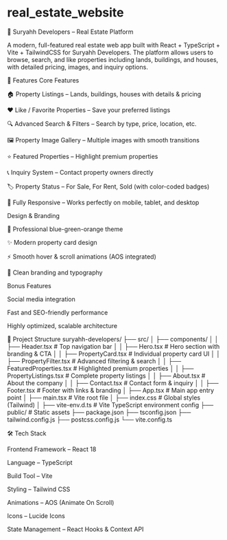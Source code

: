 # real_estate_website
🏡 Suryahh Developers – Real Estate Platform

A modern, full-featured real estate web app built with React + TypeScript + Vite + TailwindCSS for Suryahh Developers.
The platform allows users to browse, search, and like properties including lands, buildings, and houses, with detailed pricing, images, and inquiry options.

🚀 Features
Core Features

🏠 Property Listings – Lands, buildings, houses with details & pricing

❤️ Like / Favorite Properties – Save your preferred listings

🔍 Advanced Search & Filters – Search by type, price, location, etc.

🖼️ Property Image Gallery – Multiple images with smooth transitions

⭐ Featured Properties – Highlight premium properties

📞 Inquiry System – Contact property owners directly

🏷️ Property Status – For Sale, For Rent, Sold (with color-coded badges)

📱 Fully Responsive – Works perfectly on mobile, tablet, and desktop

Design & Branding

🎨 Professional blue-green-orange theme

✨ Modern property card design

⚡ Smooth hover & scroll animations (AOS integrated)

🏢 Clean branding and typography

Bonus Features

Social media integration

Fast and SEO-friendly performance

Highly optimized, scalable architecture

📂 Project Structure
suryahh-developers/
├── src/
│   ├── components/
│   │   ├── Header.tsx                # Top navigation bar
│   │   ├── Hero.tsx                  # Hero section with branding & CTA
│   │   ├── PropertyCard.tsx          # Individual property card UI
│   │   ├── PropertyFilter.tsx        # Advanced filtering & search
│   │   ├── FeaturedProperties.tsx    # Highlighted premium properties
│   │   ├── PropertyListings.tsx      # Complete property listings
│   │   ├── About.tsx                 # About the company
│   │   ├── Contact.tsx               # Contact form & inquiry
│   │   ├── Footer.tsx                # Footer with links & branding
│   ├── App.tsx                       # Main app entry point
│   ├── main.tsx                      # Vite root file
│   ├── index.css                     # Global styles (Tailwind)
│   ├── vite-env.d.ts                 # Vite TypeScript environment config
├── public/                           # Static assets
├── package.json
├── tsconfig.json
├── tailwind.config.js
├── postcss.config.js
└── vite.config.ts

🛠️ Tech Stack

Frontend Framework – React 18

Language – TypeScript

Build Tool – Vite

Styling – Tailwind CSS

Animations – AOS (Animate On Scroll)

Icons – Lucide Icons

State Management – React Hooks & Context API
